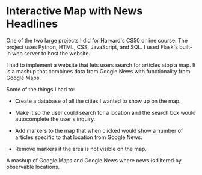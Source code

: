 # Interactive Map with News Headlines

One of the two large projects I did for Harvard's CS50 online course. The project uses Python, HTML, CSS, JavaScript, and SQL. I used Flask's built-in web server to host the website.

I had to implement a website that lets users search for articles atop a map. It is a mashup that combines data from Google News with functionality from Google Maps.

Some of the things I had to:

- Create a database of all the cities I wanted to show up on the map.

- Make it so the user could search for a location and the search box would autocomplete the user's inquiry.

- Add markers to the map that when clicked would show a number of articles specific to that location from Google News.

- Remove markers if the area is not visible on the map.

A mashup of Google Maps and Google News where news is filtered by observable locations.
